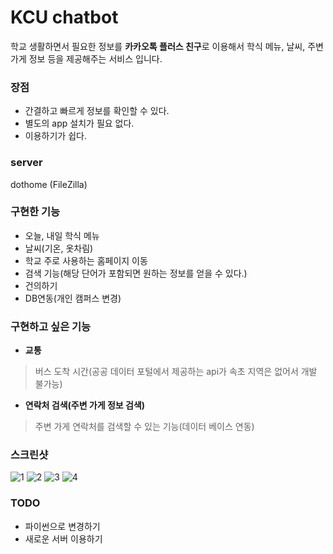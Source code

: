 # KCU chatbot
학교 생활하면서 필요한 정보를 **카카오톡 플러스 친구**로 이용해서 학식 메뉴, 날씨, 주변 가게 정보 등을 제공해주는 서비스 입니다.

### 장점
- 간결하고 빠르게 정보를 확인할 수 있다.
- 별도의 app 설치가 필요 없다.
- 이용하기가 쉽다.

### server
dothome (FileZilla)

### 구현한 기능
- 오늘, 내일 학식 메뉴
- 날씨(기온, 옷차림)
- 학교 주로 사용하는 홈페이지 이동
- 검색 기능(해당 단어가 포함되면 원하는 정보를 얻을 수 있다.)
- 건의하기
- DB연동(개인 캠퍼스 변경)

### 구현하고 싶은 기능
- **교통**
>버스 도착 시간(공공 데이터 포털에서 제공하는 api가 속초 지역은 없어서 개발 불가능)
- **연락처 검색(주변 가게 정보 검색)**
>주변 가게 연락처를 검색할 수 있는 기능(데이터 베이스 연동)

### 스크린샷
![1](https://user-images.githubusercontent.com/41109150/43906276-d79c6900-9c2d-11e8-8146-e93a70d826da.png)
![2](https://user-images.githubusercontent.com/41109150/43906319-f652f8c8-9c2d-11e8-8876-6c1a2d523395.png)
![3](https://user-images.githubusercontent.com/41109150/43906324-f7aa4a32-9c2d-11e8-8291-97e77b140936.png)
![4](https://user-images.githubusercontent.com/41109150/43906329-f8cef87c-9c2d-11e8-9931-0d6414745487.png)

### TODO
- 파이썬으로 변경하기
- 새로운 서버 이용하기
